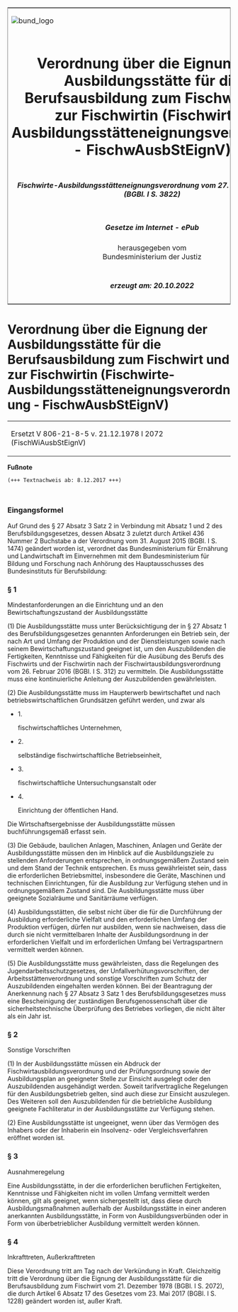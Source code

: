 <span id="DECKBLATT.html"></span>

<table border="0" frame="border" width="100%">

<tr valign="top">

<td align="left">

![bund\_logo](BfJ_2021_Web_de_de.gif)

</td>

<td align="right">

 

</td>

</tr>

<tr align="center" valign="middle">

<td colspan="2">

# Verordnung über die Eignung der Ausbildungsstätte für die Berufsausbildung zum Fischwirt und zur Fischwirtin (Fischwirte-Ausbildungsstätteneignungsverordnung - FischwAusbStEignV)

</td>

</tr>

<tr align="center" valign="middle">

<td colspan="2">

##### Fischwirte-Ausbildungsstätteneignungsverordnung vom 27. November 2017 (BGBl. I S. 3822)

</td>

</tr>

<tr align="center" valign="middle">

<td colspan="2">

  
  

##### Gesetze im Internet - ePub  
  
herausgegeben vom  
Bundesministerium der Justiz

</td>

</tr>

<tr align="center" valign="bottom">

<td colspan="2">

  
  

##### erzeugt am: 20.10.2022

</td>

</tr>

</table>

<span id="BJNR382200017.html"></span>

# Verordnung über die Eignung der Ausbildungsstätte für die Berufsausbildung zum Fischwirt und zur Fischwirtin (Fischwirte-Ausbildungsstätteneignungsverordnung - FischwAusbStEignV)

<div>

<div class="jnhtml">

<table width="100%">

<colgroup>

<col width="10%">

</col>

<col width="90%">

</col>

</colgroup>

<tr>

<td colspan="2">

Ersetzt V 806-21-8-5 v. 21.12.1978 I 2072 (FischWiAusbStEignV)

</div>

</div>

</td>

</tr>

</table>

</div>

</div>

<div>

  
**Fußnote**

<div class="jnhtml">

<div>

<div class="jurAbsatz">

  

``` 
(+++ Textnachweis ab: 8.12.2017 +++)

 
```

</div>

</div>

</div>

</div>

<span id="BJNR382200017BJNE000100000.html"></span>

### Eingangsformel  

<div>

<div class="jnhtml">

<div>

<div class="jurAbsatz">

Auf Grund des § 27 Absatz 3 Satz 2 in Verbindung mit Absatz 1 und 2 des
Berufsbildungsgesetzes, dessen Absatz 3 zuletzt durch Artikel 436 Nummer
2 Buchstabe a der Verordnung vom 31. August 2015 (BGBl. I S. 1474)
geändert worden ist, verordnet das Bundesministerium für Ernährung und
Landwirtschaft im Einvernehmen mit dem Bundesministerium für Bildung und
Forschung nach Anhörung des Hauptausschusses des Bundesinstituts für
Berufsbildung:

</div>

</div>

</div>

</div>

<span id="BJNR382200017BJNE000200000.html"></span>

### § 1  
Mindestanforderungen an die Einrichtung und an den Bewirtschaftungszustand der Ausbildungsstätte

<div>

<div class="jnhtml">

<div>

<div class="jurAbsatz">

(1) Die Ausbildungsstätte muss unter Berücksichtigung der in § 27 Absatz
1 des Berufsbildungsgesetzes genannten Anforderungen ein Betrieb sein,
der nach Art und Umfang der Produktion und der Dienstleistungen sowie
nach seinem Bewirtschaftungszustand geeignet ist, um den Auszubildenden
die Fertigkeiten, Kenntnisse und Fähigkeiten für die Ausübung des Berufs
des Fischwirts und der Fischwirtin nach der
Fischwirtausbildungsverordnung vom 26. Februar 2016 (BGBl. I S. 312) zu
vermitteln. Die Ausbildungsstätte muss eine kontinuierliche Anleitung
der Auszubildenden gewährleisten.

</div>

<div class="jurAbsatz">

(2) Die Ausbildungsstätte muss im Haupterwerb bewirtschaftet und nach
betriebswirtschaftlichen Grundsätzen geführt werden, und zwar als

  - 1\.
    
    <div>
    
    fischwirtschaftliches Unternehmen,
    
    </div>

  - 2\.
    
    <div>
    
    selbständige fischwirtschaftliche Betriebseinheit,
    
    </div>

  - 3\.
    
    <div>
    
    fischwirtschaftliche Untersuchungsanstalt oder
    
    </div>

  - 4\.
    
    <div>
    
    Einrichtung der öffentlichen Hand.
    
    </div>

Die Wirtschaftsergebnisse der Ausbildungsstätte müssen buchführungsgemäß
erfasst sein.

</div>

<div class="jurAbsatz">

(3) Die Gebäude, baulichen Anlagen, Maschinen, Anlagen und Geräte der
Ausbildungsstätte müssen den im Hinblick auf die Ausbildungsziele zu
stellenden Anforderungen entsprechen, in ordnungsgemäßem Zustand sein
und dem Stand der Technik entsprechen. Es muss gewährleistet sein, dass
die erforderlichen Betriebsmittel, insbesondere die Geräte, Maschinen
und technischen Einrichtungen, für die Ausbildung zur Verfügung stehen
und in ordnungsgemäßem Zustand sind. Die Ausbildungsstätte muss über
geeignete Sozialräume und Sanitärräume verfügen.

</div>

<div class="jurAbsatz">

(4) Ausbildungsstätten, die selbst nicht über die für die Durchführung
der Ausbildung erforderliche Vielfalt und den erforderlichen Umfang der
Produktion verfügen, dürfen nur ausbilden, wenn sie nachweisen, dass die
durch sie nicht vermittelbaren Inhalte der Ausbildungsordnung in der
erforderlichen Vielfalt und im erforderlichen Umfang bei
Vertragspartnern vermittelt werden können.

</div>

<div class="jurAbsatz">

(5) Die Ausbildungsstätte muss gewährleisten, dass die Regelungen des
Jugendarbeitsschutzgesetzes, der Unfallverhütungsvorschriften, der
Arbeitsstättenverordnung und sonstige Vorschriften zum Schutz der
Auszubildenden eingehalten werden können. Bei der Beantragung der
Anerkennung nach § 27 Absatz 3 Satz 1 des Berufsbildungsgesetzes muss
eine Bescheinigung der zuständigen Berufsgenossenschaft über die
sicherheitstechnische Überprüfung des Betriebes vorliegen, die nicht
älter als ein Jahr ist.

</div>

</div>

</div>

</div>

<span id="BJNR382200017BJNE000300000.html"></span>

### § 2  
Sonstige Vorschriften

<div>

<div class="jnhtml">

<div>

<div class="jurAbsatz">

(1) In der Ausbildungsstätte müssen ein Abdruck der
Fischwirtausbildungsverordnung und der Prüfungsordnung sowie der
Ausbildungsplan an geeigneter Stelle zur Einsicht ausgelegt oder den
Auszubildenden ausgehändigt werden. Soweit tarifvertragliche Regelungen
für den Ausbildungsbetrieb gelten, sind auch diese zur Einsicht
auszulegen. Des Weiteren soll den Auszubildenden für die betriebliche
Ausbildung geeignete Fachliteratur in der Ausbildungsstätte zur
Verfügung stehen.

</div>

<div class="jurAbsatz">

(2) Eine Ausbildungsstätte ist ungeeignet, wenn über das Vermögen des
Inhabers oder der Inhaberin ein Insolvenz- oder Vergleichsverfahren
eröffnet worden ist.

</div>

</div>

</div>

</div>

<span id="BJNR382200017BJNE000400000.html"></span>

### § 3  
Ausnahmeregelung

<div>

<div class="jnhtml">

<div>

<div class="jurAbsatz">

Eine Ausbildungsstätte, in der die erforderlichen beruflichen
Fertigkeiten, Kenntnisse und Fähigkeiten nicht im vollen Umfang
vermittelt werden können, gilt als geeignet, wenn sichergestellt ist,
dass diese durch Ausbildungsmaßnahmen außerhalb der Ausbildungsstätte in
einer anderen anerkannten Ausbildungsstätte, in Form von
Ausbildungsverbünden oder in Form von überbetrieblicher Ausbildung
vermittelt werden können.

</div>

</div>

</div>

</div>

<span id="BJNR382200017BJNE000500000.html"></span>

### § 4  
Inkrafttreten, Außerkrafttreten

<div>

<div class="jnhtml">

<div>

<div class="jurAbsatz">

Diese Verordnung tritt am Tag nach der Verkündung in Kraft. Gleichzeitig
tritt die Verordnung über die Eignung der Ausbildungsstätte für die
Berufsausbildung zum Fischwirt vom 21. Dezember 1978 (BGBl. I S. 2072),
die durch Artikel 6 Absatz 17 des Gesetzes vom 23. Mai 2017 (BGBl. I S.
1228) geändert worden ist, außer Kraft.

</div>

</div>

</div>

</div>
